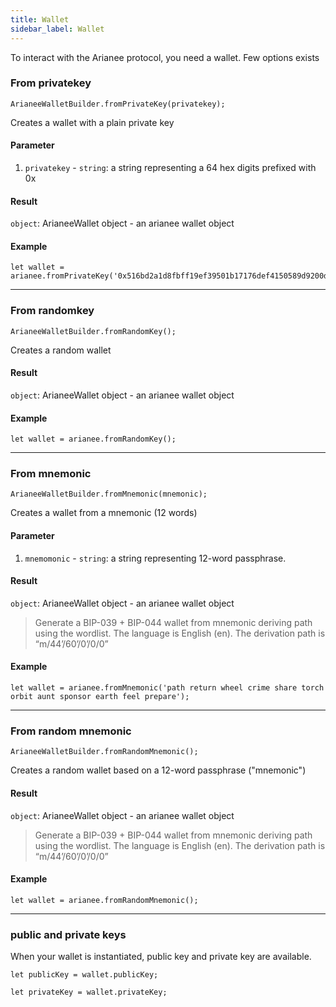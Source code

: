 ```yaml
---
title: Wallet
sidebar_label: Wallet
---
```


To interact with the Arianee protocol, you need a wallet. Few options exists


### From privatekey
```
ArianeeWalletBuilder.fromPrivateKey(privatekey);
``` 

Creates a wallet with a plain private key

#### Parameter
1. `privatekey` - `string`:  a string representing a 64 hex digits prefixed with 0x 

#### Result
`object`: ArianeeWallet object - an arianee wallet object

#### Example
```
let wallet = arianee.fromPrivateKey('0x516bd2a1d8fbff19ef39501b17176def4150589d9200df1f34e6d91f57f5f40b');
``` 

***

### From randomkey
```
ArianeeWalletBuilder.fromRandomKey();
``` 

Creates a random wallet 

#### Result
`object`: ArianeeWallet object - an arianee wallet object

#### Example
```
let wallet = arianee.fromRandomKey();
``` 

***


### From mnemonic 


```
ArianeeWalletBuilder.fromMnemonic(mnemonic);
``` 

Creates a wallet from a mnemonic (12 words)

#### Parameter
1. `mnemomonic` - `string`:  a string representing 12-word passphrase. 




#### Result
`object`: ArianeeWallet object - an arianee wallet object

>Generate a BIP-039 + BIP-044 wallet from mnemonic deriving path using the wordlist. The language is English (en). The derivation path is “m/44’/60’/0’/0/0”


#### Example
```
let wallet = arianee.fromMnemonic('path return wheel crime share torch orbit aunt sponsor earth feel prepare');
``` 



***



### From random mnemonic 
```
ArianeeWalletBuilder.fromRandomMnemonic();
``` 

Creates a random wallet based on a 12-word passphrase ("mnemonic") 

#### Result
`object`: ArianeeWallet object - an arianee wallet object

>Generate a BIP-039 + BIP-044 wallet from mnemonic deriving path using the wordlist. The language is English (en). The derivation path is “m/44’/60’/0’/0/0”

#### Example
```
let wallet = arianee.fromRandomMnemonic();
``` 
***

### public and private keys

When your wallet is instantiated, public key and private key are available.


```
let publicKey = wallet.publicKey;
```

```
let privateKey = wallet.privateKey;
```

